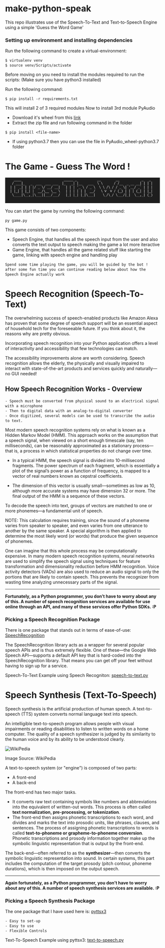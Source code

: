 # make-python-speak

This repo illustrates use of the Speech-To-Text and Text-to-Speech Engine using a simple 'Guess the Word Game'

### Setting up environment and installing dependencies

Run the following command to create a virtual-environment:
```
$ virtualenv venv
$ source venv/Scripts/activate
```

Before moving on you need to install the modules required to run the scripts: (Make sure you have python3 installed)

Run the following command:
```
$ pip install -r requirements.txt
```
This will install 2 of 3 required modules
Now to install 3rd module PyAudio
- Download it's wheel from this [link](https://www.lfd.uci.edu/~gohlke/pythonlibs/#pyaudio)
- Extract the zip file and run following command in the folder
```
$ pip install <file-name>
```
- If using python3.7 then you can use the file in PyAudio_wheel-python3.7 folder


# The Game - Guess The Word !

![Title](https://github.com/adisakshya/make-python-speak/blob/master/screenshots/1.PNG?raw=true)

You can start the game by running the following command:
```
py game.py
```
This game consists of two components:
- Speech Engine, that handles all the speech input from the user and also converts the text output to speech making the game a lot more iteractive
- Game Engine, that handles all the game related stuff like starting the game, linking with speech engine and handling play

```
Spend some time playing the game, you will be guided by the bot !
after some fun time you can continue reading below about how the Speech Engine actually work
```

# Speech Recognition (Speech-To-Text)

The overwhelming success of speech-enabled products like Amazon Alexa has proven that some degree of speech support will be an essential aspect of household tech for the foreseeable future. If you think about it, the reasons why are pretty obvious.

Incorporating speech recognition into your Python application offers a level of interactivity and accessibility that few technologies can match.

The accessibility improvements alone are worth considering. Speech recognition allows the elderly, the physically and visually impaired to interact with state-of-the-art products and services quickly and naturally—no GUI needed!

## How Speech Recognition Works - Overview

```
- Speech must be converted from physical sound to an electrical signal with a microphone
- Then to digital data with an analog-to-digital converter
- Once digitized, several models can be used to transcribe the audio to text.
```

Most modern speech recognition systems rely on what is known as a Hidden Markov Model (HMM). This approach works on the assumption that a speech signal, when viewed on a short enough timescale (say, ten milliseconds), can be reasonably approximated as a stationary process—that is, a process in which statistical properties do not change over time.

- In a typical HMM, the speech signal is divided into 10-millisecond fragments. The power spectrum of each fragment, which is essentially a plot of the signal’s power as a function of frequency, is mapped to a vector of real numbers known as cepstral coefficients.

- The dimension of this vector is usually small—sometimes as low as 10, although more accurate systems may have dimension 32 or more. The final output of the HMM is a sequence of these vectors.

To decode the speech into text, groups of vectors are matched to one or more phonemes—a fundamental unit of speech.

NOTE: This calculation requires training, since the sound of a phoneme varies from speaker to speaker, and even varies from one utterance to another by the same speaker. A special algorithm is then applied to determine the most likely word (or words) that produce the given sequence of phonemes.

One can imagine that this whole process may be computationally expensive.
In many modern speech recognition systems, neural networks are used to simplify the speech signal
using techniques for feature transformation and dimensionality reduction before HMM recognition.
Voice activity detectors (VADs) are also used to reduce an audio signal to only the portions that are likely to contain speech.
This prevents the recognizer from wasting time analyzing unnecessary parts of the signal.

---
**Fortunately, as a Python programmer, you don’t have to worry about any of this. A number of speech recognition services are available for use online through an API, and many of these services offer Python SDKs. :P**

### Picking a Speech Recognition Package

There is one package that stands out in terms of ease-of-use: [SpeechRecognition](https://github.com/Uberi/speech_recognition)

The SpeechRecognition library acts as a wrapper for several popular speech APIs and is thus extremely flexible. One of these—the Google Web Speech API—supports a default API key that is hard-coded into the SpeechRecognition library. That means you can get off your feet without having to sign up for a service.

Speech-To-Text Example using Speech Recogniton: [speech-to-text.py](https://github.com/adisakshya/make-python-speak/blob/master/examples/speech-to-text.py)


# Speech Synthesis (Text-To-Speech)

Speech synthesis is the artificial production of human speech. A text-to-speech (TTS) system converts normal language text into speech.

An intelligible text-to-speech program allows people with visual impairments or reading disabilities to listen to written words on a home computer. The quality of a speech synthesizer is judged by its similarity to the human voice and by its ability to be understood clearly.

![WikiPedia](https://upload.wikimedia.org/wikipedia/commons/thumb/b/b5/TTS_System.svg/825px-TTS_System.svg.png)

Image Source: WikiPedia

A text-to-speech system (or "engine") is composed of two parts:

- A front-end
- A back-end

The front-end has two major tasks. 
- It converts raw text containing symbols like numbers and abbreviations into the equivalent of written-out words. This process is often called **text normalization, pre-processing, or tokenization**. 
- The front-end then assigns phonetic transcriptions to each word, and divides and marks the text into prosodic units, like phrases, clauses, and sentences. The process of assigning phonetic transcriptions to words is called **text-to-phoneme or grapheme-to-phoneme conversion**. Phonetic transcriptions and prosody information together make up the symbolic linguistic representation that is output by the front-end.

The back-end—often referred to as the **synthesizer**—then converts the symbolic linguistic representation into sound. In certain systems, this part includes the computation of the target prosody (pitch contour, phoneme durations), which is then imposed on the output speech.

---
**Again fortunately, as a Python programmer, you don’t have to worry about any of this. A number of speech synthesis services are available. :P**

### Picking a Speech Synthesis Package

The one package that I have used here is: [pyttsx3](https://pyttsx3.readthedocs.io/en/latest/)

```
- Easy to set-up
- Easy to use
- Flexible Controls
```

Text-To-Speech Example using pyttsx3: [text-to-speech.py](https://github.com/adisakshya/make-python-speak/blob/master/examples/text-to-speech.py)
